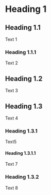 # Heading  1

## Heading 1.1
Text 1

### Heading 1.1.1

Text 2

## Heading 1.2

Text 3

## Heading 1.3

Text 4

### Heading 1.3.1

Text5

#### Heading 1.3.1.1

Text 7

### Heading 1.3.2

Text 8
